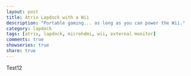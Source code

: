 ```yaml
---
layout: post
title: Atrix Lapdock with a Wii
description: "Portable gaming... as long as you can power the Wii."
category: lapdock
tags: [atrix, lapdock, microhdmi, wii, external monitor]
comments: true
showseries: true
share: true
---
```


Test12
